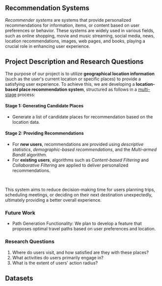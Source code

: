 ## Recommendation Systems
*Recommender systems* are systems that provide personalized recommendations for information, items, or content based on user preferences or behavior. These systems are widely used in various fields, such as online shopping, movie and music streaming, social media, news, location recommendations, images, web pages, and books, playing a crucial role in enhancing user experience.

## Project Description and Research Questions
The purpose of our project is to utilize **geographical location information** (such as the user's current location or specific places) to provide a satisfying user experience. To achieve this, we are developing a **location-based place recommendation system**, structured as follows in a [multi-stage](https://research.google/pubs/deep-neural-networks-for-youtube-recommendations/) process:

#### Stage 1: Generating Candidate Places
* Generate a list of candidate places for recommendation based on the location data.

#### Stage 2: Providing Recommendations
* For **new users**, recommendations are provided using *descriptive statistics*, *demographic-based recommendations*, and the *Multi-armed Bandit* algorithm.
* For **existing users**, algorithms such as *Content-based Filtering* and *Collaborative Filtering* are applied to deliver personalized recommendations.
<br>

This system aims to reduce decision-making time for users planning trips, scheduling meetings, or deciding on their next destination unexpectedly, ultimately providing a better overall experience.

### Future Work
* Path Generation Functionality: We plan to develop a feature that proposes optimal travel paths based on user preferences and location.

### Research Questions
1. Where do users visit, and how satisfied are they with these places?
2. What activities do users primarily engage in?
3. What is the extent of users' action radius?

## Datasets
